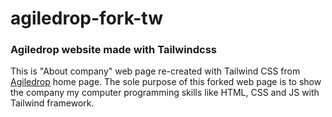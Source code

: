 # agiledrop-fork-tw
<h3>Agiledrop website made with Tailwindcss</h3>

<p>
  This is "About company" web page re-created with Tailwind CSS from <a href="https://www.agiledrop.si/o-podjetju">Agiledrop</a> home page. The sole purpose of this forked web page is to show the company my computer programming skills like HTML, CSS and JS with Tailwind framework.
</p>
